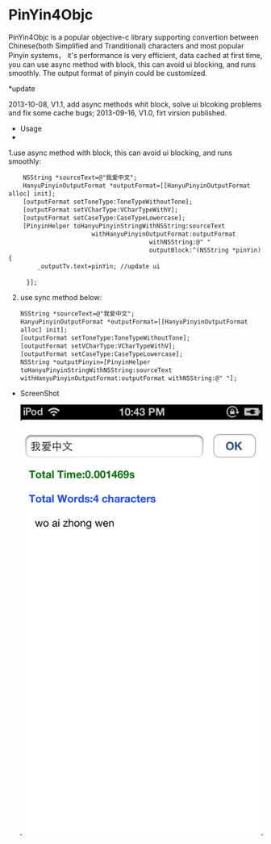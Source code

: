 PinYin4Objc
===========

PinYin4Objc is a popular objective-c library supporting convertion between Chinese(both Simplified and Tranditional) characters and most popular Pinyin systems， it's performance is very efficient, data cached at first time, you can use async method with block, this can avoid ui blocking, and runs smoothly. The output format of pinyin could be customized. 

*update 

2013-10-08, V1.1, add async methods whit block, solve ui blcoking problems and fix some cache bugs;
2013-09-16, V1.0, firt virsion published.
  
* Usage
*  
 1.use async method with block, this can avoid ui blocking, and runs smoothly:
 
		NSString *sourceText=@"我爱中文";
    	HanyuPinyinOutputFormat *outputFormat=[[HanyuPinyinOutputFormat alloc] init];
    	[outputFormat setToneType:ToneTypeWithoutTone];
    	[outputFormat setVCharType:VCharTypeWithV];
    	[outputFormat setCaseType:CaseTypeLowercase];    
  		[PinyinHelper toHanyuPinyinStringWithNSString:sourceText 
  						   withHanyuPinyinOutputFormat:outputFormat 
  										   withNSString:@" " 
  										   outputBlock:^(NSString *pinYin) {
      		_outputTv.text=pinYin; //update ui

 		 }];
 2. use sync  method below:
 
		NSString *sourceText=@"我爱中文";
    	HanyuPinyinOutputFormat *outputFormat=[[HanyuPinyinOutputFormat alloc] init];
    	[outputFormat setToneType:ToneTypeWithoutTone];
    	[outputFormat setVCharType:VCharTypeWithV];
    	[outputFormat setCaseType:CaseTypeLowercase];
    	NSString *outputPinyin=[PinyinHelper toHanyuPinyinStringWithNSString:sourceText withHanyuPinyinOutputFormat:outputFormat withNSString:@" "];
    	
    	
    	
* ScreenShot

   ![ScreenShot](ScreenShot.PNG)
